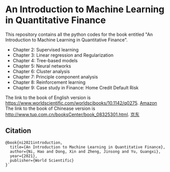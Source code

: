 # An Introduction to Machine Learning in Quantitative Finance

This repository contains all the python codes for the book entitled "An Introduction to Machine Learning in Quantitative Finance".

* Chapter 2: Supervised learning
* Chapter 3: Linear regression and Regularization
* Chapter 4: Tree-based models
* Chapter 5: Neural networks
* Chapter 6: Cluster analysis
* Chapter 7: Principle component analysis
* Chapter 8: Reinforcement learning
* Chapter 9: Case study in Finance: Home Credit Default Risk  

The link to the book of English version is https://www.worldscientific.com/worldscibooks/10.1142/q0275. [Amazon](https://www.amazon.co.uk/Introduction-Machine-Learning-Quantitative-Finance/dp/1786349647)  
The link to the book of Chinease version is http://www.tup.com.cn/booksCenter/book_08325301.html. [京东](https://item.jd.com/10026061863315.html)

## Citation
```
@book{ni2021introduction,
  title={An Introduction to Machine Learning in Quantitative Finance},
  author={Ni, Hao and Dong, Xin and Zheng, Jinsong and Yu, Guangxi},
  year={2021},
  publisher={World Scientific}
}`
```
